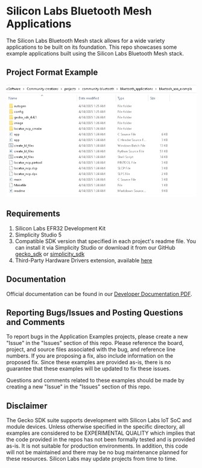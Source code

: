 
# Silicon Labs Bluetooth Mesh Applications #

The Silicon Labs Bluetooth Mesh stack allows for a wide variety applications to be built on its foundation. This repo showcases some example applications built using the Silicon Labs Bluetooth Mesh stack.

## Project Format Example ##

![Project Format](../../../resources/project_format.png)

## Requirements ##

1. Silicon Labs EFR32 Development Kit
2. Simplicity Studio 5
3. Compatible SDK version that specified in each project's readme file. You can install it via Simplicity Studio or download it from our GitHub [gecko_sdk](https://github.com/SiliconLabs/gecko_sdk) or [simplicity_sdk](https://github.com/SiliconLabs/simplicity_sdk)
4. Third-Party Hardware Drivers extension, available [here](https://github.com/SiliconLabs/third_party_hw_drivers_extension)


## Documentation ##

Official documentation can be found in our [Developer Documentation PDF](https://www.silabs.com/documents/public/reference-manuals/bluetooth-le-and-mesh-software-api-reference-manual.pdf).

## Reporting Bugs/Issues and Posting Questions and Comments ##

To report bugs in the Application Examples projects, please create a new "Issue" in the "Issues" section of this repo. Please reference the board, project, and source files associated with the bug, and reference line numbers. If you are proposing a fix, also include information on the proposed fix. Since these examples are provided as-is, there is no guarantee that these examples will be updated to fix these issues.

Questions and comments related to these examples should be made by creating a new "Issue" in the "Issues" section of this repo.

## Disclaimer

The Gecko SDK suite supports development with Silicon Labs IoT SoC and module devices. Unless otherwise specified in the specific directory, all examples are considered to be EXPERIMENTAL QUALITY which implies that the code provided in the repos has not been formally tested and is provided as-is. It is not suitable for production environments. In addition, this code will not be maintained and there may be no bug maintenance planned for these resources. Silicon Labs may update projects from time to time.